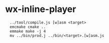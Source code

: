 # wx-inline-player

```
  ../tool/compile.js [w]asm <target>
  emcmake cmake ..
  emmake make -j 4
  mv ../bin/prod.j ../bin/<target>.[w]asm.js
```
